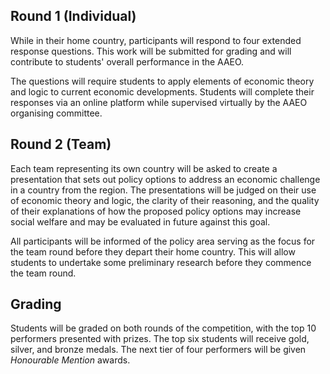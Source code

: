 ## Round 1 (Individual)

While in their home country, participants will respond to four extended response questions. This work will be submitted for grading and will contribute to students' overall performance in the AAEO.

The questions will require students to apply elements of economic theory and logic to current economic developments. Students will complete their responses via an online platform while supervised virtually by the AAEO organising committee.

## Round 2 (Team)

Each team representing its own country will be asked to create a presentation that sets out policy options to address an economic challenge in a country from the region. The presentations will be judged on their use of economic theory and logic, the clarity of their reasoning, and the quality of their explanations of how the proposed policy options may increase social welfare and may be evaluated in future against this goal.

All participants will be informed of the policy area serving as the focus for the team round before they depart their home country. This will allow students to undertake some preliminary research before they commence the team round.

## Grading

Students will be graded on both rounds of the competition, with the top 10 performers presented with prizes. The top six students will receive gold, silver, and bronze medals. The next tier of four performers will be given *Honourable Mention* awards.
